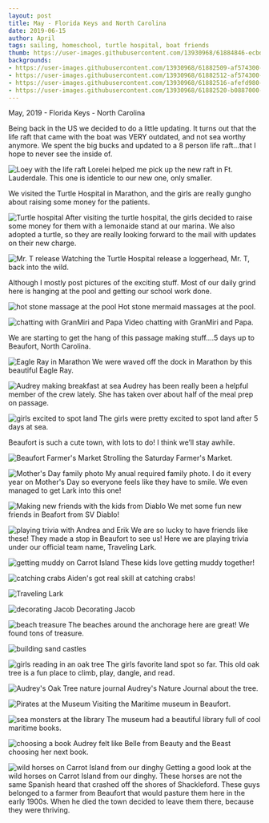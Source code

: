 ```yaml
---
layout: post
title: May - Florida Keys and North Carolina
date: 2019-06-15
author: April
tags: sailing, homeschool, turtle hospital, boat friends
thumb: https://user-images.githubusercontent.com/13930968/61884846-ecbdcf80-aeca-11e9-846c-9d67860820fa.jpeg
backgrounds:
- https://user-images.githubusercontent.com/13930968/61882509-af574300-aec6-11e9-822d-24a16bac27e3.jpeg
- https://user-images.githubusercontent.com/13930968/61882512-af574300-aec6-11e9-982c-3163ebebfa57.jpeg
- https://user-images.githubusercontent.com/13930968/61882516-afefd980-aec6-11e9-8247-b354a265b797.jpeg
- https://user-images.githubusercontent.com/13930968/61882520-b0887000-aec6-11e9-8204-2f3e6458587e.jpeg
---
```


May, 2019 - Florida Keys - North Carolina

Being back in the US we decided to do a little updating. It turns out that the life raft that came with the boat was VERY outdated, and not sea worthy anymore. We spent the big bucks and updated to a 8 person life raft…that I hope to never see the inside of. 

![Loey with the life raft](https://user-images.githubusercontent.com/13930968/61883556-ac5d5200-aec8-11e9-9fc1-b0df6981e72c.jpeg)
Lorelei helped me pick up the new raft in Ft. Lauderdale. This one is identicle to our new one, only smaller. 

We visited the Turtle Hospital in Marathon, and the girls are really gungho about raising some money for the patients. 

![Turtle hospital](https://user-images.githubusercontent.com/13930968/61882507-aebeac80-aec6-11e9-92e7-0c949c7b9401.jpeg)
After visiting the turtle hospital, the girls decided to raise some money for them with a lemonaide stand at our marina. We also adopted a turtle, so they are really looking forward to the mail with updates on their new charge. 

![Mr. T release](https://user-images.githubusercontent.com/13930968/61883565-ae271580-aec8-11e9-98ee-b554f6f187b9.jpeg)
Watching the Turtle Hospital release a loggerhead, Mr. T,  back into the wild. 

Although I mostly post pictures of the exciting stuff. Most of our daily grind here is hanging at the pool and getting our school work done. 

![hot stone massage at the pool](https://user-images.githubusercontent.com/13930968/61883558-acf5e880-aec8-11e9-8ed5-7db29f5918b9.jpeg)
Hot stone mermaid massages at the pool. 

![chatting with GranMiri and Papa](https://user-images.githubusercontent.com/13930968/61883561-ad8e7f00-aec8-11e9-8e49-31e0b224c60d.jpeg)
Video chatting with GranMiri and Papa. 

We are starting to get the hang of this passage making stuff….5 days up to Beaufort, North Carolina. 

![Eagle Ray in Marathon](https://user-images.githubusercontent.com/13930968/61882509-af574300-aec6-11e9-822d-24a16bac27e3.jpeg)
We were waved off the dock in Marathon by this beautiful Eagle Ray. 

![Audrey making breakfast at sea](https://user-images.githubusercontent.com/13930968/61882511-af574300-aec6-11e9-8218-0d69af26d393.jpeg)
Audrey has been really been a helpful member of the crew lately. She has taken over about half of the meal prep on passage. 

![girls excited to spot land](https://user-images.githubusercontent.com/13930968/61882512-af574300-aec6-11e9-982c-3163ebebfa57.jpeg)
The girls were pretty excited to spot land after 5 days at sea. 

Beaufort is such a cute town, with lots to do! I think we’ll stay awhile. 

![Beaufort Farmer's Market](https://user-images.githubusercontent.com/13930968/61882514-afefd980-aec6-11e9-87f3-5e8d3dea5bf8.jpeg)
Strolling the Saturday Farmer's Market. 

![Mother's Day family photo](https://user-images.githubusercontent.com/13930968/61882516-afefd980-aec6-11e9-8247-b354a265b797.jpeg)
My anual required family photo. I do it every year on Mother's Day so everyone feels like they have to smile. We even managed to get Lark into this one! 

![Making new friends with the kids from Diablo](https://user-images.githubusercontent.com/13930968/61882517-afefd980-aec6-11e9-8699-5a367bd649e2.jpeg)
We met some fun new friends in Beafort from SV Diablo! 

![playing trivia with Andrea and Erik](https://user-images.githubusercontent.com/13930968/61882518-b0887000-aec6-11e9-8a1f-07c7982e52b8.jpeg)
We are so lucky to have friends like these! They made a stop in Beaufort to see us! Here we are playing trivia under our official team name, Traveling Lark. 

![getting muddy on Carrot Island](https://user-images.githubusercontent.com/13930968/61882520-b0887000-aec6-11e9-8204-2f3e6458587e.jpeg)
These kids love getting muddy together! 

![catching crabs](https://user-images.githubusercontent.com/13930968/61882521-b0887000-aec6-11e9-9b82-9488f5681b47.jpeg)
Aiden's got real skill at catching crabs! 

![Traveling Lark](https://user-images.githubusercontent.com/13930968/61882524-b1210680-aec6-11e9-9b64-ab4a536fee5b.jpeg)

![decorating Jacob](https://user-images.githubusercontent.com/13930968/61882522-b0887000-aec6-11e9-84f3-46753a5d1383.jpeg)
Decorating Jacob

![beach treasure](https://user-images.githubusercontent.com/13930968/61882527-b1210680-aec6-11e9-90bb-4accd7c82ddf.jpeg)
The beaches around the anchorage here are great! We found tons of treasure. 

![building sand castles](https://user-images.githubusercontent.com/13930968/61882528-b1210680-aec6-11e9-8f4f-c544cca9ab1c.jpeg)

![girls reading in an oak tree](https://user-images.githubusercontent.com/13930968/61884846-ecbdcf80-aeca-11e9-846c-9d67860820fa.jpeg)
The girls favorite land spot so far. This old oak tree is a fun place to climb, play, dangle, and read. 

![Audrey's Oak Tree nature journal](https://user-images.githubusercontent.com/13930968/61882529-b1b99d00-aec6-11e9-97b3-1d2e306f9418.jpeg)
Audrey's Nature Journal about the tree. 

![Pirates at the Museum](https://user-images.githubusercontent.com/13930968/61882530-b1b99d00-aec6-11e9-9824-fd3e22d15c6f.jpeg)
Visiting the Maritime museum in Beaufort.

![sea monsters at the library](https://user-images.githubusercontent.com/13930968/61882531-b1b99d00-aec6-11e9-8f7e-028d493d420b.jpeg)
The museum had a beautiful library full of cool maritime books.

![choosing a book](https://user-images.githubusercontent.com/13930968/61882533-b2523380-aec6-11e9-8e70-0efbcf40e7c4.jpeg)
Audrey felt like Belle from Beauty and the Beast choosing her next book. 

![wild horses on Carrot Island from our dinghy](https://user-images.githubusercontent.com/13930968/61882535-b2523380-aec6-11e9-83ab-1b7bd35e9b85.jpeg)
Getting a good look at the wild horses on Carrot Island from our dinghy. These horses are not the same Spanish heard that crashed off the shores of Shackleford. These guys belonged to a farmer from Beaufort that would pasture them here in the early 1900s. When he died the town decided to leave them there, because they were thriving. 
